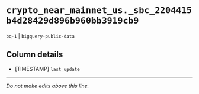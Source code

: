 # `crypto_near_mainnet_us._sbc_2204415b4d28429d896b960bb3919cb9`
`bq-1` | `bigquery-public-data`

## Column details
* [TIMESTAMP] `last_update`

-------------------------------------------------------------------------------
*Do not make edits above this line.*
